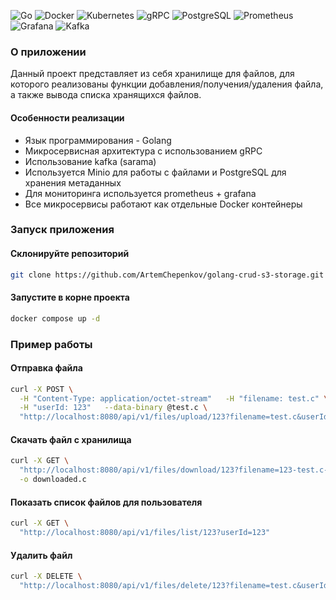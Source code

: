 ![Go](https://img.shields.io/badge/Golang-00ADD8?style=for-the-badge&logo=go&logoColor=white)
![Docker](https://img.shields.io/badge/Docker-2496ED?style=for-the-badge&logo=docker&logoColor=white)
![Kubernetes](https://img.shields.io/badge/Kubernetes-326CE5?style=for-the-badge&logo=kubernetes&logoColor=white)
![gRPC](https://img.shields.io/badge/gRPC-4A154B?style=for-the-badge&logo=grpc&logoColor=white)
![PostgreSQL](https://img.shields.io/badge/PostgreSQL-4169E1?style=for-the-badge&logo=postgresql&logoColor=white)
![Prometheus](https://img.shields.io/badge/Prometheus-E6522C?style=for-the-badge&logo=prometheus&logoColor=white)
![Grafana](https://img.shields.io/badge/Grafana-F46800?style=for-the-badge&logo=grafana&logoColor=white)
![Kafka](https://img.shields.io/badge/Kafka-231F20?style=for-the-badge&logo=apache-kafka&logoColor=white)

### О приложении
Данный проект представляет из себя хранилище для файлов, для которого реализованы функции добавления/получения/удаления файла, а также вывода списка хранящихся файлов.
#### Особенности реализации
- Язык программирования - Golang
- Микросервисная архитектура с использованием gRPC
- Использование kafka (sarama)
- Используется Minio для работы с файлами и PostgreSQL для хранения метаданных
- Для мониторинга используется prometheus + grafana
- Все микросервисы работают как отдельные Docker контейнеры

### Запуск приложения
#### Склонируйте репозиторий
```bash
git clone https://github.com/ArtemChepenkov/golang-crud-s3-storage.git
```
#### Запустите в корне проекта
```bash
docker compose up -d
```
### Пример работы
#### Отправка файла
```bash
curl -X POST \
  -H "Content-Type: application/octet-stream"   -H "filename: test.c" \
  -H "userId: 123"   --data-binary @test.c \
  "http://localhost:8080/api/v1/files/upload/123?filename=test.c&userId=123"
```
#### Скачать файл с хранилища
```bash
curl -X GET \
  "http://localhost:8080/api/v1/files/download/123?filename=123-test.c-123&userId=123" \
  -o downloaded.c
```
#### Показать список файлов для пользователя
```bash
curl -X GET \
  "http://localhost:8080/api/v1/files/list/123?userId=123"
```
#### Удалить файл
```bash
curl -X DELETE \
  "http://localhost:8080/api/v1/files/delete/123?filename=test.c&userId=123"
```
